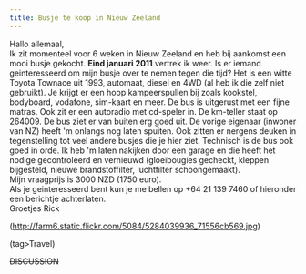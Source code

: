 ```yaml
---
title: Busje te koop in Nieuw Zeeland
---
```

Hallo allemaal,
\
Ik zit momenteel voor 6 weken in Nieuw Zeeland en heb bij aankomst een mooi busje gekocht. **Eind januari 2011** vertrek ik weer. Is er iemand geinteresseerd om mijn busje over te nemen tegen die tijd?
Het is een witte Toyota Townace uit 1993, automaat, diesel en 4WD (al heb ik die zelf niet gebruikt). Je krijgt er een hoop kampeerspullen bij zoals kookstel, bodyboard, vodafone, sim-kaart en meer. De bus is uitgerust met een fijne matras. Ook zit er een autoradio met cd-speler in. De km-teller staat op 264009. De bus ziet er van buiten erg goed uit. De vorige eigenaar (inwoner van NZ) heeft 'm onlangs nog laten spuiten. Ook zitten er nergens deuken in tegenstelling tot veel andere busjes die je hier ziet. Technisch is de bus ook goed in orde. Ik heb 'm laten nakijken door een garage en die heeft het nodige gecontroleerd en vernieuwd (gloeibougies gecheckt, kleppen bijgesteld, nieuwe brandstoffilter, luchtfilter schoongemaakt).
\
Mijn vraagprijs is 3000 NZD (1750 euro).
\
Als je geinteresseerd bent kun je me bellen op +64 21 139 7460 of hieronder een berichtje achterlaten.
\
Groetjes Rick

(http://farm6.static.flickr.com/5084/5284039936_71556cb569.jpg)

(tag>Travel)


~~DISCUSSION~~
